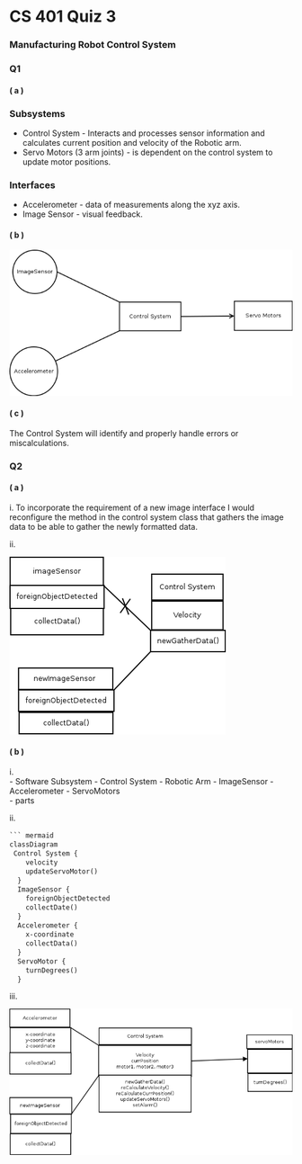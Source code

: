 
# CS 401 Quiz 3

  

### Manufacturing Robot Control System

### Q1

#### ( a )
### Subsystems 
- Control System  - Interacts and processes sensor information and calculates current position and velocity of the Robotic arm.  
- Servo Motors (3 arm joints) - is dependent on the control system to update motor positions.  

### Interfaces 
- Accelerometer - data of measurements along the xyz axis.  
- Image Sensor - visual feedback.  

#### ( b )

 ![Component Diagram](images/swe1b.png)
 
#### ( c )

The Control System will identify and properly handle errors or miscalculations.  

### Q2

#### ( a )
i.  To incorporate the requirement of a new image interface I would reconfigure the method in the control system class that gathers the image data to be able to gather the newly formatted data.  

ii.   

![Class Diagram](images/swe2a.png)
   

#### ( b )
i.  
     - Software Subsystem
     - Control System
     - Robotic Arm 
     - ImageSensor
     - Accelerometer 
     - ServoMotors  
     - parts 
     
ii. 

    ``` mermaid
    classDiagram 
     Control System {
        velocity
        updateServoMotor()
      }
      ImageSensor {
        foreignObjectDetected 
        collectDate()
      }
      Accelerometer {
        x-coordinate
        collectData()
      } 
      ServoMotor {
        turnDegrees()
      }
 
 iii. 
 
  ![Full Class Diagram](images/swe2b.png)
    
